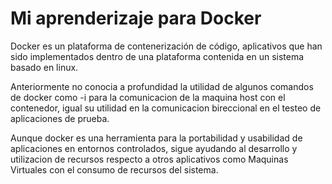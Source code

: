 
# Mi aprenderizaje para Docker

Docker es un plataforma de contenerización de código, aplicativos que han sido implementados dentro de una plataforma contenida en un sistema basado en linux.

Anteriormente no conocia a profundidad la utilidad de algunos comandos de docker como -i para la comunicacion de la maquina host con el contenedor, igual su utilidad en la comunicacion bireccional en el testeo de aplicaciones de prueba.

Aunque docker es una herramienta para la portabilidad y usabilidad de aplicaciones en entornos controlados, sigue ayudando al desarrollo y utilizacion de recursos respecto a otros aplicativos como Maquinas Virtuales con el consumo de recursos del sistema.
